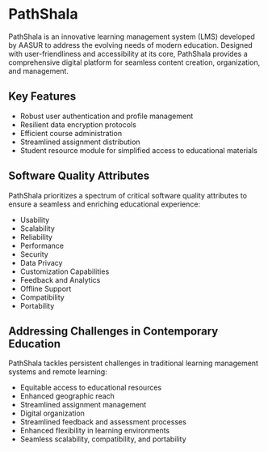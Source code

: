 # PathShala

PathShala is an innovative learning management system (LMS) developed by AASUR to address the evolving needs of modern education. Designed with user-friendliness and accessibility at its core, PathShala provides a comprehensive digital platform for seamless content creation, organization, and management.

## Key Features

* Robust user authentication and profile management
* Resilient data encryption protocols
* Efficient course administration
* Streamlined assignment distribution
* Student resource module for simplified access to educational materials

## Software Quality Attributes

PathShala prioritizes a spectrum of critical software quality attributes to ensure a seamless and enriching educational experience:

* Usability
* Scalability
* Reliability
* Performance
* Security
* Data Privacy
* Customization Capabilities
* Feedback and Analytics
* Offline Support
* Compatibility
* Portability

## Addressing Challenges in Contemporary Education

PathShala tackles persistent challenges in traditional learning management systems and remote learning:

* Equitable access to educational resources
* Enhanced geographic reach
* Streamlined assignment management
* Digital organization
* Streamlined feedback and assessment processes
* Enhanced flexibility in learning environments
* Seamless scalability, compatibility, and portability
